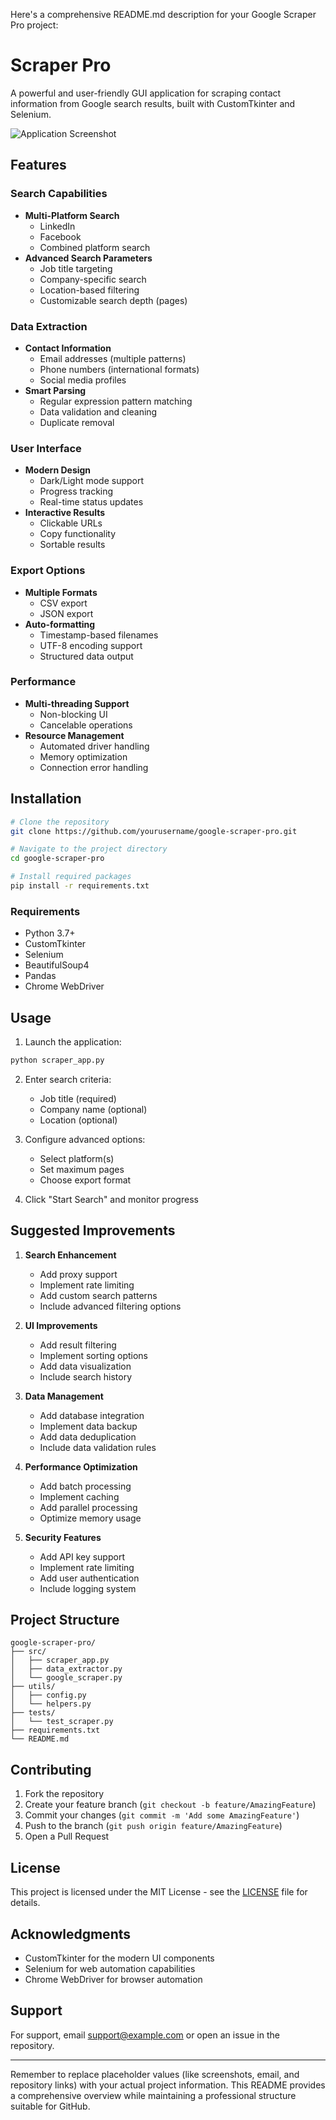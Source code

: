 Here's a comprehensive README.md description for your Google Scraper Pro project:

# Scraper Pro

A powerful and user-friendly GUI application for scraping contact information from Google search results, built with CustomTkinter and Selenium.

![Application Screenshot](path_to_screenshot.png)

## Features

### Search Capabilities
- **Multi-Platform Search**
  - LinkedIn
  - Facebook
  - Combined platform search
- **Advanced Search Parameters**
  - Job title targeting
  - Company-specific search
  - Location-based filtering
  - Customizable search depth (pages)

### Data Extraction
- **Contact Information**
  - Email addresses (multiple patterns)
  - Phone numbers (international formats)
  - Social media profiles
- **Smart Parsing**
  - Regular expression pattern matching
  - Data validation and cleaning
  - Duplicate removal

### User Interface
- **Modern Design**
  - Dark/Light mode support
  - Progress tracking
  - Real-time status updates
- **Interactive Results**
  - Clickable URLs
  - Copy functionality
  - Sortable results

### Export Options
- **Multiple Formats**
  - CSV export
  - JSON export
- **Auto-formatting**
  - Timestamp-based filenames
  - UTF-8 encoding support
  - Structured data output

### Performance
- **Multi-threading Support**
  - Non-blocking UI
  - Cancelable operations
- **Resource Management**
  - Automated driver handling
  - Memory optimization
  - Connection error handling

## Installation

```bash
# Clone the repository
git clone https://github.com/yourusername/google-scraper-pro.git

# Navigate to the project directory
cd google-scraper-pro

# Install required packages
pip install -r requirements.txt
```

### Requirements
- Python 3.7+
- CustomTkinter
- Selenium
- BeautifulSoup4
- Pandas
- Chrome WebDriver

## Usage

1. Launch the application:
```bash
python scraper_app.py
```

2. Enter search criteria:
   - Job title (required)
   - Company name (optional)
   - Location (optional)

3. Configure advanced options:
   - Select platform(s)
   - Set maximum pages
   - Choose export format

4. Click "Start Search" and monitor progress

## Suggested Improvements

1. **Search Enhancement**
   - Add proxy support
   - Implement rate limiting
   - Add custom search patterns
   - Include advanced filtering options

2. **UI Improvements**
   - Add result filtering
   - Implement sorting options
   - Add data visualization
   - Include search history

3. **Data Management**
   - Add database integration
   - Implement data backup
   - Add data deduplication
   - Include data validation rules

4. **Performance Optimization**
   - Add batch processing
   - Implement caching
   - Add parallel processing
   - Optimize memory usage

5. **Security Features**
   - Add API key support
   - Implement rate limiting
   - Add user authentication
   - Include logging system

## Project Structure

```
google-scraper-pro/
├── src/
│   ├── scraper_app.py
│   ├── data_extractor.py
│   └── google_scraper.py
├── utils/
│   ├── config.py
│   └── helpers.py
├── tests/
│   └── test_scraper.py
├── requirements.txt
└── README.md
```

## Contributing

1. Fork the repository
2. Create your feature branch (`git checkout -b feature/AmazingFeature`)
3. Commit your changes (`git commit -m 'Add some AmazingFeature'`)
4. Push to the branch (`git push origin feature/AmazingFeature`)
5. Open a Pull Request

## License

This project is licensed under the MIT License - see the [LICENSE](LICENSE) file for details.

## Acknowledgments

- CustomTkinter for the modern UI components
- Selenium for web automation capabilities
- Chrome WebDriver for browser automation

## Support

For support, email support@example.com or open an issue in the repository.

---

Remember to replace placeholder values (like screenshots, email, and repository links) with your actual project information. This README provides a comprehensive overview while maintaining a professional structure suitable for GitHub.
